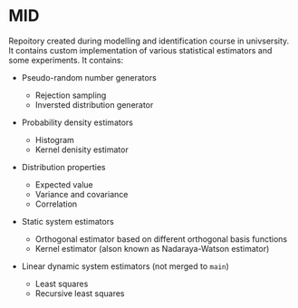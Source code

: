 # MID

Repoitory created during modelling and identification course in univsersity. It contains custom implementation of various statistical estimators and some experiments. It contains:

* Pseudo-random number generators
  * Rejection sampling
  * Inversted distribution generator

* Probability density estimators
  * Histogram
  * Kernel denisity estimator 

* Distribution properties
  * Expected value
  * Variance and covariance
  * Correlation

* Static system estimators
  * Orthogonal estimator based on different orthogonal basis functions
  * Kernel estimator (alson known as Nadaraya-Watson estimator)

* Linear dynamic system estimators (not merged to `main`)
  * Least squares
  * Recursive least squares
